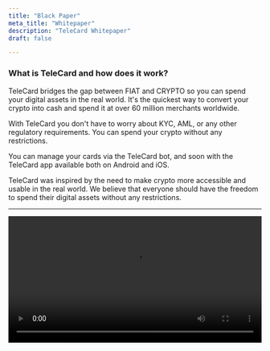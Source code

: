 ```yaml
---
title: "Black Paper"
meta_title: "Whitepaper"
description: "TeleCard Whitepaper"
draft: false

---
```


### What is TeleCard and how does it work?

TeleCard bridges the gap between FIAT and CRYPTO so you can spend your digital assets in the real world. It's the quickest way to convert your crypto into cash and spend it at over 60 million merchants worldwide. 

With TeleCard you don't have to worry about KYC, AML, or any other regulatory requirements. You can spend your crypto without any restrictions. 

You can manage your cards via the TeleCard bot, and soon with the TeleCard app available both on Android and iOS.

TeleCard was inspired by the need to make crypto more accessible and usable in the real world. We believe that everyone should have the freedom to spend their digital assets without any restrictions.


---

<Video width="100%" src="https://files-hosdt.vercel.app/promo.mp4" autoplay />

---

### We believe in

> Return Power back to people

---

### Card Tiers

| #   |    Tier     |     Deposit fee     |    Limit per month   |
| :-- | :----------: | :----------: | -----------: |
| 1   | Free | 4%  | $400 |
| 2   | Premium | 3%  | $4000 |
| 3   | Platinum | No Fees | Unlimited |

In order to upgrade tiers, you need to hold a certain amount of TeleCard tokens.

---

### FAQ

<Accordion title="Where do I satart?">

We have developed automated Telegram bot that will guide you through the process of getting your TeleCard.

</Accordion>

<Accordion title="Is there support available?">

Simply message our Telegram bot and we will be happy to assist you.

</Accordion>

<Accordion title="Can I see my transactions?">

You will be able to see all your transactions in the TeleCard app.

</Accordion>

<Accordion title="How can I top-up?">

You can top-up your TeleCard via the Telegram bot or TeleCard app.

</Accordion>

<Accordion title="How do you ensure privacy?">

We have adopted TRX (Tron) to ensure privacy and security.

</Accordion>

<Accordion title="Do I need KYC to issue a card?">

No, we do not ask questions. We believe in privacy and freedom.

</Accordion>

<Accordion title="Can I withdraw cash at the ATM?">

Unfortunately, we do not support ATM withdrawals at the moment.

</Accordion>


![image](/images/banner.png)

Blackpaper v1.0 - updated 23/02/2024

For more information, please visit [TeleCard Docs](https://docs.telecard.com)





